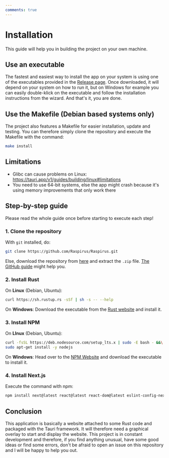 ```yaml
---
comments: true
---
```


# Installation
This guide will help you in building the project on your own machine.

## Use an executable
The fastest and easiest way to install the app on your system is using one of the executables provided in the [Release page](https://github.com/Raspirus/Raspirus/releases/latest). Once downloaded, it will depend on your system on how to run it, but on Windows for example you can easily double-klick on the executable and follow the installation instructions from the wizard. And that's it, you are done.

## Use the Makefile (Debian based systems only)
The project also features a Makefile for easier installation, update and testing. You can therefore simply clone the repository and execute the Makefile with the command:
```sh
make install
```

## Limitations
- Glibc can cause problems on Linux: https://tauri.app/v1/guides/building/linux#limitations
- You need to use 64-bit systems, else the app might crash because it's using memory improvements that only work there

## Step-by-step guide
Please read the whole guide once before starting to execute each step!

### 1. Clone the repository
With `git` installed, do:
```sh
git clone https://github.com/Raspirus/Raspirus.git
```
Else, download the repository from [here](https://github.com/Raspirus/Raspirus/) and extract the `.zip` file. [The GitHub guide](https://docs.github.com/en/repositories/creating-and-managing-repositories/cloning-a-repository) might help you.


### 2. Install Rust
On **Linux** (Debian, Ubuntu):
```sh
curl https://sh.rustup.rs -sSf | sh -s -- --help
```
On **Windows**:
Download the executable from the [Rust website](https://www.rust-lang.org/tools/install) and install it.

### 3. Install NPM
On **LInux** (Debian, Ubuntu):
```sh
curl -fsSL https://deb.nodesource.com/setup_lts.x | sudo -E bash - &&\
sudo apt-get install -y nodejs
```
On **Windows**:
Head over to the [NPM Website](https://docs.npmjs.com/cli/v7/configuring-npm/install) and download the executable to install it.

### 4. Install Next.js
Execute the command with npm:
```sh
npm install next@latest react@latest react-dom@latest eslint-config-next@latest
```


## Conclusion
This application is basically a website attached to some Rust code and packaged with the Tauri framework. It will therefore need a graphical overlay to start and display the website. This project is in constant development and therefore, if you find anything unusual, have some good ideas or find some errors, don't be afraid to open an issue on this repository and I will be happy to help you out.
